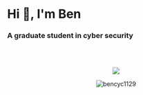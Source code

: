 <h1>Hi 👋, I'm Ben</h1>
<h3>A graduate student in cyber security</h3><br><br>

<p align="center">
    <img src="https://github-readme-stats.vercel.app/api?username=bencyc1129&show_icons=true&theme=midnight-purple&border_radius=25&hide_border=true&include_all_commits=true">
</p>

<p align="center">
    <img align="center" src="https://github-readme-stats.vercel.app/api/top-langs?username=bencyc1129&show_icons=true&theme=midnight-purple&locale=en&layout=compact" alt="bencyc1129" />
</p>
